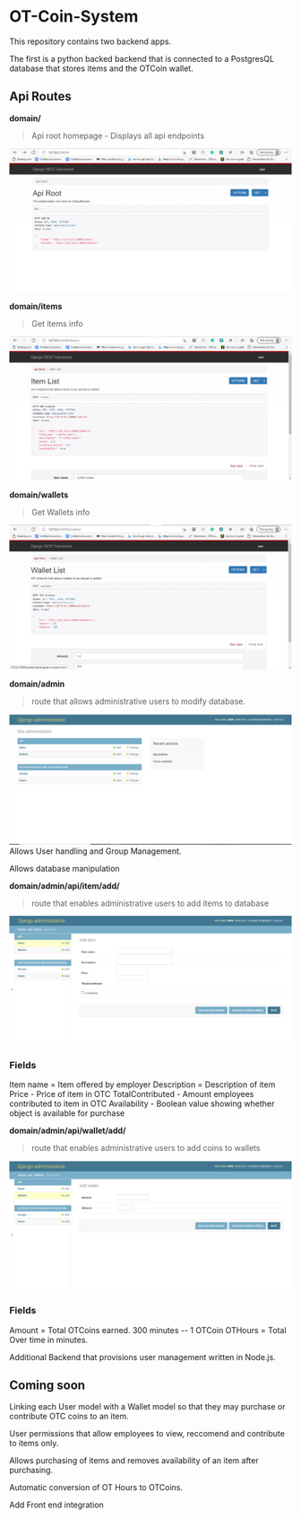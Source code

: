 # OT-Coin-System

This repository contains two backend apps.

The first is a python backed backend that is connected to a PostgresQL database that stores items and the OTCoin wallet.

## Api Routes

**domain/**
> Api root homepage - Displays all api endpoints

![Api Root](img/ApiRoot.png)

**domain/items**
> Get items info 

![Items List](img/ItemsList.png)

**domain/wallets**
> Get Wallets info

![Wallet List](img/WalletList.png)


**domain/admin**
> route that allows administrative users to modify database. 

![Admin Site](img/AdminSite.png)
Allows User handling and Group Management.

Allows database manipulation

**domain/admin/api/item/add/**
> route that enables administrative users to add items to database 

![Add Items](img/AddItems.png)


### Fields
Item name = Item offered by employer
Description = Description of item
Price - Price of item in OTC
TotalContributed - Amount employees contributed to item in OTC
Availability - Boolean value showing whether object is available for purchase

**domain/admin/api/wallet/add/**
> route that enables administrative users to add coins to wallets 

![Add Wallet](img/AddWallet.png)

### Fields
Amount = Total OTCoins earned. 300 minutes -- 1 OTCoin
OTHours = Total Over time  in minutes.


Additional Backend that provisions user management written in Node.js.


## Coming soon

Linking each User model with a Wallet model so that they may purchase or contribute OTC coins to an item.

User permissions that allow employees to view, reccomend and contribute to items only.

Allows purchasing of items and removes availability of an item after purchasing.

Automatic conversion of OT Hours to OTCoins.

Add Front end integration
